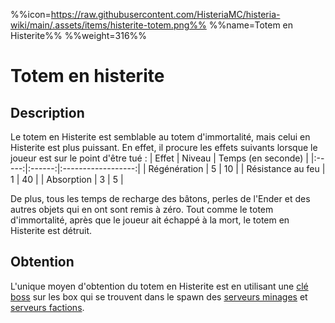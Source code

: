 %%icon=https://raw.githubusercontent.com/HisteriaMC/histeria-wiki/main/.assets/items/histerite-totem.png%%
%%name=Totem en Histerite%%
%%weight=316%%

# Totem en histerite

## Description

Le totem en Histerite est semblable au totem d'immortalité, mais celui en Histerite est plus puissant. En effet, il procure les effets suivants lorsque le joueur est sur le point d'être tué : 
| Effet | Niveau | Temps (en seconde) |
|:-----:|:------:|:------------------:|
| Régénération | 5 | 10 |
| Résistance au feu | 1 | 40 |
| Absorption | 3 | 5 |

De plus, tous les temps de recharge des bâtons, perles de l'Ender et des autres objets qui en ont sont remis à zéro.
Tout comme le totem d'immortalité, après que le joueur ait échappé à la mort, le totem en Histerite est détruit.

## Obtention

L'unique moyen d'obtention du totem en Histerite est en utilisant une [clé boss](https://histeria.fr/wiki/clés/boss-key) sur les box qui se trouvent dans le spawn des [serveurs minages](https://histeria.fr/wiki/mondes/minage-servers) et [serveurs factions](https://histeria.fr/wiki/mondes/faction-servers).
